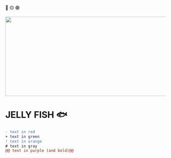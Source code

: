 🔴 🟡 🟢

<img src="https://pfps.gg/assets/banners/3222-aesthetic-blue.gif" width="2000" height="250"/>

# JELLY FISH 🐟


```diff
- text in red
+ text in green
! text in orange
# text in gray
@@ text in purple (and bold)@@
```





<!--
**Yousif2326/Yousif2326** is a ✨ _special_ ✨ repository because its `README.md` (this file) appears on your GitHub profile.

Here are some ideas to get you started:

- 🔭 I’m currently working on ...
- 🌱 I’m currently learning ...
- 👯 I’m looking to collaborate on ...
- 🤔 I’m looking for help with ...
- 💬 Ask me about ...
- 📫 How to reach me: ...
- 😄 Pronouns: ...
- ⚡ Fun fact: ...
-->
